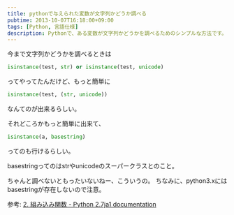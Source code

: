 ```yaml
---
title: pythonで与えられた変数が文字列かどうか調べる
pubtime: 2013-10-07T16:18:00+09:00
tags: [Python, 言語仕様]
description: Pythonで、ある変数が文字列かどうかを調べるためのシンプルな方法です。
---
```


今まで文字列かどうかを調べるときは
``` python
isinstance(test, str) or isinstance(test, unicode)
```
ってやってたんだけど、もっと簡単に

``` python
isinstance(test, (str, unicode))
```
なんてのが出来るらしい。

それどころかもっと簡単に出来て、
``` python
isinstance(a, basestring)
```
ってのも行けるらしい。

basestringってのはstrやunicodeのスーパークラスとのこと。

ちゃんと調べないともったいないねー、こういうの。
ちなみに、python3.xにはbasestringが存在しないので注意。

参考: [2. 組み込み関数 - Python 2.7ja1 documentation](http://docs.python.jp/2/library/functions.html)
